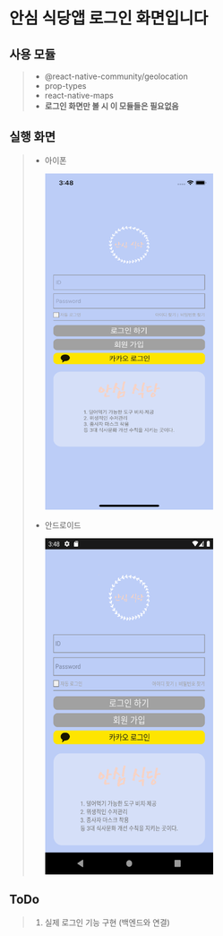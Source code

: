 # 안심 식당앱 로그인 화면입니다

## 사용 모듈

> - @react-native-community/geolocation
> - prop-types
> - react-native-maps
> - **로그인 화면만 볼 시 이 모듈들은 필요없음**

## 실행 화면

> - 아이폰
>
>   <img src="./screen_img/execution_ios.png" width="300" height="600">
>
> - 안드로이드
>
>   <img src="./screen_img/execution_android.png" width="300" height="600">

## ToDo

> 1. 실제 로그인 기능 구현 (백엔드와 연결)
